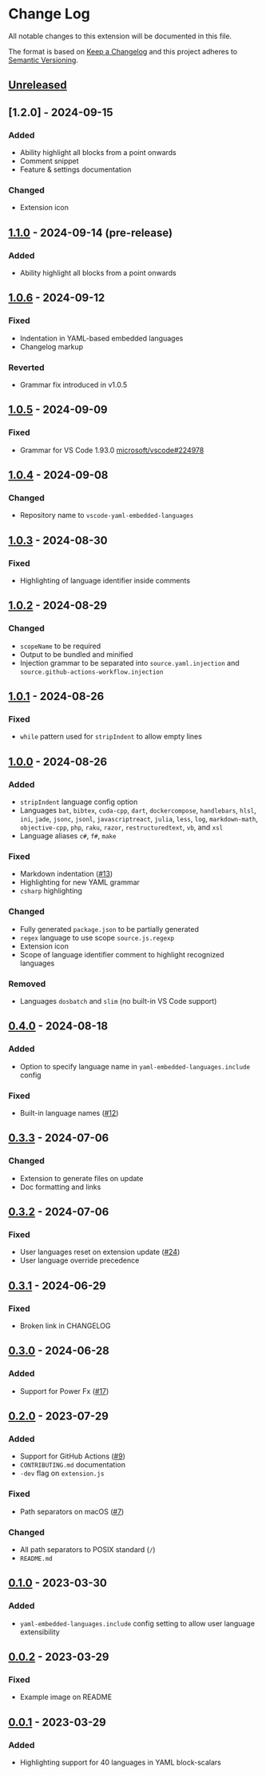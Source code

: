 # Change Log

All notable changes to this extension will be documented in this file.

The format is based on [Keep a Changelog](http://keepachangelog.com/) and this project adheres to [Semantic Versioning](https://semver.org/).

## [Unreleased]

## [1.2.0] - 2024-09-15

### Added

- Ability highlight all blocks from a point onwards
- Comment snippet
- Feature & settings documentation

### Changed

- Extension icon

## [1.1.0] - 2024-09-14 (pre-release)

### Added

- Ability highlight all blocks from a point onwards

## [1.0.6] - 2024-09-12

### Fixed

- Indentation in YAML-based embedded languages
- Changelog markup

### Reverted

- Grammar fix introduced in v1.0.5

## [1.0.5] - 2024-09-09

### Fixed

- Grammar for VS Code 1.93.0 [microsoft/vscode#224978](https://github.com/microsoft/vscode/issues/224978)

## [1.0.4] - 2024-09-08

### Changed

- Repository name to `vscode-yaml-embedded-languages`

## [1.0.3] - 2024-08-30

### Fixed

- Highlighting of language identifier inside comments

## [1.0.2] - 2024-08-29

### Changed

- `scopeName` to be required
- Output to be bundled and minified
- Injection grammar to be separated into `source.yaml.injection` and `source.github-actions-workflow.injection`

## [1.0.1] - 2024-08-26

### Fixed

- `while` pattern used for `stripIndent` to allow empty lines

## [1.0.0] - 2024-08-26

### Added

- `stripIndent` language config option
- Languages `bat`, `bibtex`, `cuda-cpp`, `dart`, `dockercompose`, `handlebars`, `hlsl`, `ini`, `jade`, `jsonc`, `jsonl`, `javascriptreact`, `julia`, `less`, `log`, `markdown-math`, `objective-cpp`, `php`, `raku`, `razor`, `restructuredtext`, `vb`, and `xsl`
- Language aliases `c#`, `f#`, `make`

### Fixed

- Markdown indentation ([#13](https://github.com/harrydowning/vscode-yaml-embedded-languages/issues/13))
- Highlighting for new YAML grammar
- `csharp` highlighting

### Changed

- Fully generated `package.json` to be partially generated
- `regex` language to use scope `source.js.regexp`
- Extension icon
- Scope of language identifier comment to highlight recognized languages

### Removed

- Languages `dosbatch` and `slim` (no built-in VS Code support)

## [0.4.0] - 2024-08-18

### Added

- Option to specify language name in `yaml-embedded-languages.include` config

### Fixed

- Built-in language names ([#12](https://github.com/harrydowning/vscode-yaml-embedded-languages/issues/12))

## [0.3.3] - 2024-07-06

### Changed

- Extension to generate files on update
- Doc formatting and links

## [0.3.2] - 2024-07-06

### Fixed

- User languages reset on extension update ([#24](https://github.com/harrydowning/vscode-yaml-embedded-languages/issues/24))
- User language override precedence

## [0.3.1] - 2024-06-29

### Fixed

- Broken link in CHANGELOG

## [0.3.0] - 2024-06-28

### Added

- Support for Power Fx ([#17](https://github.com/harrydowning/vscode-yaml-embedded-languages/issues/17))

## [0.2.0] - 2023-07-29

### Added

- Support for GitHub Actions ([#9](https://github.com/harrydowning/vscode-yaml-embedded-languages/issues/9))
- `CONTRIBUTING.md` documentation
- `-dev` flag on `extension.js`

### Fixed

- Path separators on macOS ([#7](https://github.com/harrydowning/vscode-yaml-embedded-languages/issues/7))

### Changed

- All path separators to POSIX standard (`/`)
- `README.md`

## [0.1.0] - 2023-03-30

### Added

- `yaml-embedded-languages.include` config setting to allow user language extensibility

## [0.0.2] - 2023-03-29

### Fixed

- Example image on README

## [0.0.1] - 2023-03-29

### Added

- Highlighting support for 40 languages in YAML block-scalars

[unreleased]: https://github.com/harrydowning/vscode-yaml-embedded-languages/compare/v1.0.6...HEAD
[1.1.0]: https://github.com/harrydowning/vscode-yaml-embedded-languages/compare/v1.0.6...v1.1.0
[1.0.6]: https://github.com/harrydowning/vscode-yaml-embedded-languages/compare/v1.0.5...v1.0.6
[1.0.5]: https://github.com/harrydowning/vscode-yaml-embedded-languages/compare/v1.0.4...v1.0.5
[1.0.4]: https://github.com/harrydowning/vscode-yaml-embedded-languages/compare/v1.0.3...v1.0.4
[1.0.3]: https://github.com/harrydowning/vscode-yaml-embedded-languages/compare/v1.0.2...v1.0.3
[1.0.2]: https://github.com/harrydowning/vscode-yaml-embedded-languages/compare/v1.0.1...v1.0.2
[1.0.1]: https://github.com/harrydowning/vscode-yaml-embedded-languages/compare/v1.0.0...v1.0.1
[1.0.0]: https://github.com/harrydowning/vscode-yaml-embedded-languages/compare/v0.4.0...v1.0.0
[0.4.0]: https://github.com/harrydowning/vscode-yaml-embedded-languages/compare/v0.3.3...v0.4.0
[0.3.3]: https://github.com/harrydowning/vscode-yaml-embedded-languages/compare/v0.3.2...v0.3.3
[0.3.2]: https://github.com/harrydowning/vscode-yaml-embedded-languages/compare/v0.3.1...v0.3.2
[0.3.1]: https://github.com/harrydowning/vscode-yaml-embedded-languages/compare/v0.3.0...v0.3.1
[0.3.0]: https://github.com/harrydowning/vscode-yaml-embedded-languages/compare/v0.2.0...v0.3.0
[0.2.0]: https://github.com/harrydowning/vscode-yaml-embedded-languages/compare/v0.1.0...v0.2.0
[0.1.0]: https://github.com/harrydowning/vscode-yaml-embedded-languages/compare/v0.0.2...v0.1.0
[0.0.2]: https://github.com/harrydowning/vscode-yaml-embedded-languages/compare/v0.0.1...v0.0.2
[0.0.1]: https://github.com/harrydowning/vscode-yaml-embedded-languages/releases/tag/v0.0.1

